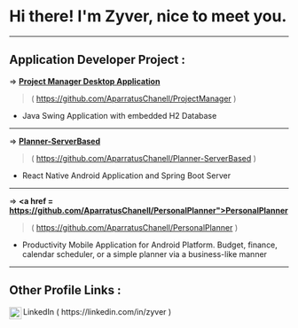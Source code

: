 <h1>Hi there! I'm Zyver, nice to meet you.</h1>
<hr>
<h2>Application Developer Project :</h2>

 => <b><a href = "https://github.com/AparratusChanell/ProjectManager">Project Manager Desktop Application</a></b>
   > ( https://github.com/AparratusChanell/ProjectManager )
  - Java Swing Application with embedded H2 Database
<hr>

 => <b><a href = "https://github.com/AparratusChanell/Planner-ServerBased">Planner-ServerBased</a></b>
   > ( https://github.com/AparratusChanell/Planner-ServerBased )
  - React Native Android Application and Spring Boot Server
<hr>

 => <b><a href = https://github.com/AparratusChanell/PersonalPlanner">PersonalPlanner</a></b>
   > ( https://github.com/AparratusChanell/PersonalPlanner )
  - Productivity Mobile Application for Android Platform. Budget, finance, calendar scheduler, or a simple planner via a business-like manner
<hr>

<h2>Other Profile Links :</h2>
 <img align = "left" alt = "Zyver | LinkedIn" width = "22px" src = "https://cdn.jsdelivr.net/npm/simple-icons@v3/icons/linkedin.svg" /> LinkedIn
 ( https://linkedin.com/in/zyver )

